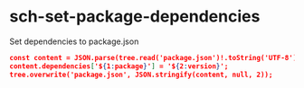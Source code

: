 # sch-set-package-dependencies

Set dependencies to package.json

```json
const content = JSON.parse(tree.read('package.json')!.toString('UTF-8'));
content.dependencies['${1:package}'] = '${2:version}';
tree.overwrite('package.json', JSON.stringify(content, null, 2));
```
